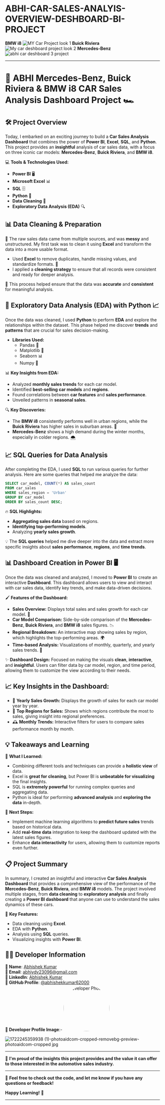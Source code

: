 # ABHI-CAR-SALES-ANALYIS-OVERVIEW-DESHBOARD-BI-PROJECT
 **BMW i8**
![MY Car Project look 1](https://github.com/user-attachments/assets/b38229fa-c66a-43ec-8387-b61c91b55732)
   **Buick Riviera**
![My car deshboard project look 2](https://github.com/user-attachments/assets/c00f4739-fe47-4cef-baa7-327ca0ddc192)
**Mercedes-Benz**
![abhi car deshboard 3 project](https://github.com/user-attachments/assets/568609cb-9508-4a79-a188-f05b7e42476c)

---

# 🚗 **ABHI Mercedes-Benz, Buick Riviera & BMW i8 CAR Sales Analysis Dashboard Project** 🏎️

## 🛠️ **Project Overview**
Today, I embarked on an exciting journey to build a **Car Sales Analysis Dashboard** that combines the power of **Power BI**, **Excel**, **SQL**, and **Python**. This project provides an **insightful** analysis of car sales data, with a focus on three iconic car models: **Mercedes-Benz**, **Buick Riviera**, and **BMW i8**.

💻 **Tools & Technologies Used:**
- **Power BI** 🖥️
- **Microsoft Excel** 📊
- **SQL** 🗄️
- **Python** 🐍
- **Data Cleaning** 🧹
- **Exploratory Data Analysis (EDA)** 🔍

## 📊 **Data Cleaning & Preparation**

📂 The raw sales data came from multiple sources, and was **messy** and unstructured. My first task was to clean it using **Excel** and transform the data into a more usable format. 

- Used **Excel** to remove duplicates, handle missing values, and standardize formats. 📑
- I applied a **cleaning strategy** to ensure that all records were consistent and ready for deeper analysis.

🔄 This process helped ensure that the data was **accurate** and **consistent** for meaningful analysis.

## 🧮 **Exploratory Data Analysis (EDA) with Python** 📈

Once the data was cleaned, I used **Python** to perform **EDA** and explore the relationships within the dataset. This phase helped me discover **trends** and **patterns** that are crucial for sales decision-making.

- **Libraries Used:** 
  - Pandas 🧳
  - Matplotlib 🎨
  - Seaborn 📊
  - Numpy 🧮

📊 **Key Insights from EDA:**
- Analyzed **monthly sales trends** for each car model.
- Identified **best-selling car models** and **regions**.
- Found correlations between **car features** and **sales performance**.
- Unveiled patterns in **seasonal sales**.

🔍 **Key Discoveries:**
- The **BMW i8** consistently performs well in urban regions, while the **Buick Riviera** has higher sales in suburban areas. 🚙
- **Mercedes-Benz** shows a high demand during the winter months, especially in colder regions. 🌨️

## 📈 **SQL Queries for Data Analysis**

After completing the EDA, I used **SQL** to run various queries for further analysis. Here are some queries that helped me analyze the data:

```sql
SELECT car_model, COUNT(*) AS sales_count
FROM car_sales
WHERE sales_region = 'Urban'
GROUP BY car_model
ORDER BY sales_count DESC;
```

🔥 **SQL Highlights:**
- **Aggregating sales data** based on regions.
- **Identifying top-performing models**.
- Analyzing **yearly sales growth**.
  
💡 The **SQL queries** helped me dive deeper into the data and extract more specific insights about **sales performance**, **regions**, and **time trends**.

## 📊 **Dashboard Creation in Power BI** 🖥️

Once the data was cleaned and analyzed, I moved to **Power BI** to create an interactive **Dashboard**. This dashboard allows users to view and interact with car sales data, identify key trends, and make data-driven decisions.

🖌️ **Features of the Dashboard:**
- **Sales Overview:** Displays total sales and sales growth for each car model. 📅
- **Car Model Comparison:** Side-by-side comparison of the **Mercedes-Benz**, **Buick Riviera**, and **BMW i8** sales figures. 📉
- **Regional Breakdown:** An interactive map showing sales by region, which highlights the top-performing areas. 🌍
- **Time-based Analysis:** Visualizations of monthly, quarterly, and yearly sales trends. 📅

✨ **Dashboard Design:** Focused on making the visuals **clean**, **interactive**, and **insightful**. Users can filter data by car model, region, and time period, allowing them to customize the view according to their needs.

## 📈 **Key Insights in the Dashboard:**
- 📅 **Yearly Sales Growth:** Displays the growth of sales for each car model year by year.
- 🚙 **Top Regions for Sales:** Shows which regions contribute the most to sales, giving insight into regional preferences.
- 🕰️ **Monthly Trends:** Interactive filters for users to compare sales performance month by month.

## 💡 **Takeaways and Learning**

🎯 **What I Learned:**
- Combining different tools and techniques can provide a **holistic view** of data.
- Excel is **great for cleaning**, but Power BI is **unbeatable for visualizing** the final insights.
- SQL is **extremely powerful** for running complex queries and aggregating data.
- Python is ideal for performing **advanced analysis** and **exploring the data** in-depth.

🚀 **Next Steps:**
- Implement machine learning algorithms to **predict future sales** trends based on historical data.
- Add **real-time data** integration to keep the dashboard updated with the latest sales figures.
- Enhance **data interactivity** for users, allowing them to customize reports even further.

## 📋 **Project Summary**

In summary, I created an insightful and interactive **Car Sales Analysis Dashboard** that provides a comprehensive view of the performance of the **Mercedes-Benz**, **Buick Riviera**, and **BMW i8** models. The project involved multiple stages, from **data cleaning** to **exploratory analysis** and finally creating a **Power BI dashboard** that anyone can use to understand the sales dynamics of these cars.

🔑 **Key Features:**
- Data cleaning using **Excel**.
- EDA with **Python**.
- Analysis using **SQL** queries.
- Visualizing insights with **Power BI**.


## 👨‍💻 Developer Information

**👤 Name**: [Abhishek Kumar](https://www.linkedin.com/in/abhishek-kumar-70a69829a/)  
**📧 Email**: [abhiydv23096@gmail.com](mailto:abhiydv23096@gmail.com)  
**🔗 LinkedIn**: [Abhishek Kumar](https://www.linkedin.com/in/abhishek-kumar-70a69829a/)  
**🐙 GitHub Profile**: [@abhishekkumar62000](https://github.com/abhishekkumar62000)  
**📸 Developer Profile Image**:- <img src="![1722245359938 (1)-photoaidcom-cropped-removebg-preview-photoaidcom-cropped jpg](https://github.com/user-attachments/assets/31ddd1bd-ccd9-46a4-921b-139d381f6f01)" width="150" height="150" style="border-radius: 50%;" alt="Developer Photo">

![1722245359938 (1)-photoaidcom-cropped-removebg-preview-photoaidcom-cropped jpg](https://github.com/user-attachments/assets/31ddd1bd-ccd9-46a4-921b-139d381f6f01)

---

🌟 **I'm proud of the insights this project provides and the value it can offer to those interested in the automotive sales industry.**

---

💬 **Feel free to check out the code, and let me know if you have any questions or feedback!**

**Happy Learning!** 🎉

---
